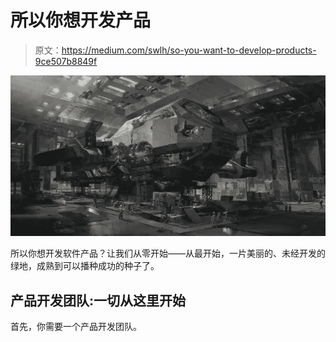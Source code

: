 # 所以你想开发产品

> 原文：<https://medium.com/swlh/so-you-want-to-develop-products-9ce507b8849f>

![](img/494330fc74307bc66a676449d3e5358b.png)

所以你想开发软件产品？让我们从零开始——从最开始，一片美丽的、未经开发的绿地，成熟到可以播种成功的种子了。

## 产品开发团队:一切从这里开始

首先，你需要一个产品开发团队。